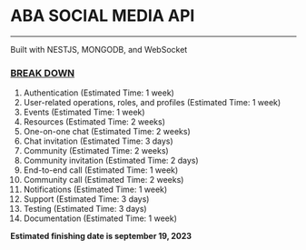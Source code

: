 <h1>ABA SOCIAL MEDIA API</h1>
<hr/>
<p>Built with NESTJS, MONGODB, and WebSocket</p>


<h3><u>BREAK DOWN</u></h3>

<ol>
 <li>Authentication (Estimated Time: 1 week)</li>
 <li>User-related operations, roles, and profiles (Estimated Time: 1 week)</li>
 <li>Events (Estimated Time: 1 week)</li>
 <li>Resources (Estimated Time: 2 weeks)</li>
 <li>One-on-one chat (Estimated Time: 2 weeks)</li>
 <li>Chat invitation (Estimated Time: 3 days)</li>
 <li>Community (Estimated Time: 2 weeks)</li>
 <li>Community invitation (Estimated Time: 2 days)</li>
 <li>End-to-end call (Estimated Time: 1 week)</li>
 <li>Community call (Estimated Time: 2 weeks)</li>
 <li>Notifications (Estimated Time: 1 week)</li>
 <li>Support (Estimated Time: 3 days)</li>
 <li>Testing (Estimated Time: 3 days)</li>
 <li>Documentation (Estimated Time: 1 week)</li>
</ol>


<p><b>Estimated finishing date is september 19, 2023</b></p>
